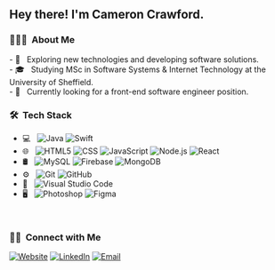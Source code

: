 <h2> Hey there! I'm Cameron Crawford.</h2>

<h3> 👨🏻‍💻 &nbsp;About Me </h3>
- 🤔 &nbsp; Exploring new technologies and developing software solutions.<br/>
- 🎓 &nbsp; Studying MSc in Software Systems & Internet Technology at the University of Sheffield.<br/>
- 💼 &nbsp; Currently looking for a front-end software engineer position.<br/>

<h3> 🛠 &nbsp;Tech Stack</h3>

- 💻 &nbsp;
  ![Java](https://img.shields.io/badge/-Java-333333?style=flat&logo=Java&logoColor=007396)
  ![Swift](https://img.shields.io/badge/-Swift-333333?style=flat&logo=swift)
- 🌐 &nbsp;
  ![HTML5](https://img.shields.io/badge/-HTML5-333333?style=flat&logo=HTML5)
  ![CSS](https://img.shields.io/badge/-CSS-333333?style=flat&logo=CSS3&logoColor=1572B6)
  ![JavaScript](https://img.shields.io/badge/-JavaScript-333333?style=flat&logo=javascript)
  ![Node.js](https://img.shields.io/badge/-Node.js-333333?style=flat&logo=node.js)
  ![React](https://img.shields.io/badge/-React-333333?style=flat&logo=react)
- 🛢 &nbsp;
  ![MySQL](https://img.shields.io/badge/-MySQL-333333?style=flat&logo=mysql)
  ![Firebase](https://img.shields.io/badge/-Firebase-333333?style=flat&logo=firebase)
  ![MongoDB](https://img.shields.io/badge/-MongoDB-333333?style=flat&logo=mongodb)
- ⚙️ &nbsp;
  ![Git](https://img.shields.io/badge/-Git-333333?style=flat&logo=git)
  ![GitHub](https://img.shields.io/badge/-GitHub-333333?style=flat&logo=github)
- 🔧 &nbsp;
  ![Visual Studio Code](https://img.shields.io/badge/-Visual%20Studio%20Code-333333?style=flat&logo=visual-studio-code&logoColor=007ACC)
- 🖥 &nbsp;
  ![Photoshop](https://img.shields.io/badge/-Photoshop-333333?style=flat&logo=adobe-photoshop)
  ![Figma](https://img.shields.io/badge/-Figma-333333?style=flat&logo=figma)

<br/>

<h3> 🤝🏻 &nbsp;Connect with Me </h3>

<p>
  <a href="https://www.cdcrawford.com/"><img alt="Website" src="https://img.shields.io/badge/Website-www.cdcrawford.com-blue?style=flat-square&logo=google-chrome"></a>
  <a href="https://www.linkedin.com/in/camerondcrawford"><img alt="LinkedIn" src="https://img.shields.io/badge/LinkedIn-Cameron Crawford-blue?style=flat-square&logo=linkedin"></a>
  <a href="mailto:personal@cdcrawford.com"><img alt="Email" src="https://img.shields.io/badge/Email-personal@cdcrawford.com-blue?style=flat-square&logo=gmail"></a>
</p>
